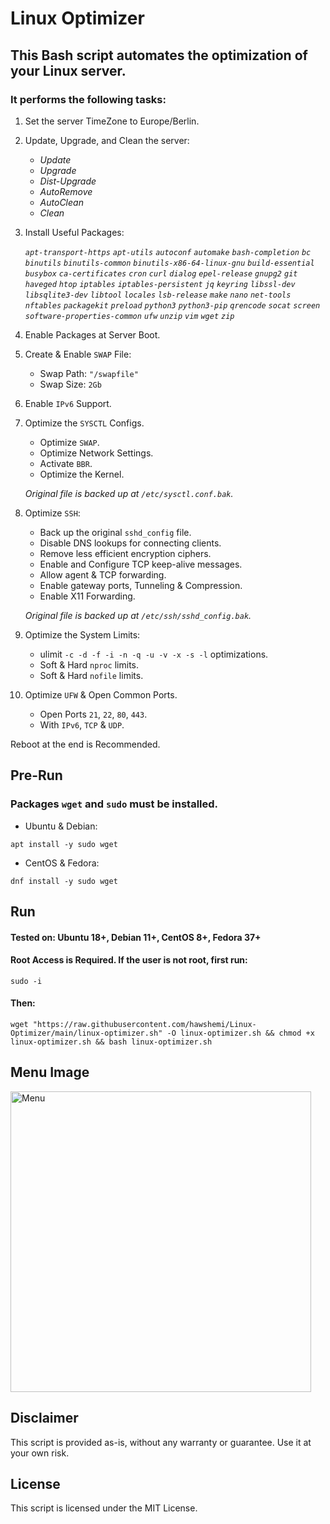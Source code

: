 # Linux Optimizer

## This Bash script automates the optimization of your Linux server.
### It performs the following tasks:
    
    
1. Set the server TimeZone to Europe/Berlin.
    

2. Update, Upgrade, and Clean the server:
    - _Update_
    - _Upgrade_
    - _Dist-Upgrade_
    - _AutoRemove_
    - _AutoClean_
    - _Clean_


3. Install Useful Packages:

    _`apt-transport-https`_ _`apt-utils`_ _`autoconf`_ _`automake`_ _`bash-completion`_ _`bc`_ _`binutils`_ _`binutils-common`_ _`binutils-x86-64-linux-gnu`_ _`build-essential`_ _`busybox`_ _`ca-certificates`_ _`cron`_ _`curl`_ _`dialog`_ _`epel-release`_ _`gnupg2`_ _`git`_ _`haveged`_ _`htop`_ _`iptables`_ _`iptables-persistent`_ _`jq`_ _`keyring`_ _`libssl-dev`_ _`libsqlite3-dev`_ _`libtool`_ _`locales`_ _`lsb-release`_ _`make`_ _`nano`_ _`net-tools`_ _`nftables`_ _`packagekit`_ _`preload`_ _`python3`_ _`python3-pip`_ _`qrencode`_ _`socat`_ _`screen`_ _`software-properties-common`_ _`ufw`_ _`unzip`_ _`vim`_ _`wget`_ _`zip`_


    
4. Enable Packages at Server Boot.


5. Create & Enable `SWAP` File:
    - Swap Path: `"/swapfile"`
    - Swap Size: `2Gb`


6. Enable `IPv6` Support.


7. Optimize the `SYSCTL` Configs.
    - Optimize `SWAP`.
    - Optimize Network Settings.
    - Activate `BBR`.
    - Optimize the Kernel.

    *Original file is backed up at `/etc/sysctl.conf.bak`.*

    
8. Optimize `SSH`:
    - Back up the original `sshd_config` file.
    - Disable DNS lookups for connecting clients.
    - Remove less efficient encryption ciphers.
    - Enable and Configure TCP keep-alive messages.
    - Allow agent & TCP forwarding.
    - Enable gateway ports, Tunneling & Compression.
    - Enable X11 Forwarding.

    *Original file is backed up at `/etc/ssh/sshd_config.bak`.*
   

10. Optimize the System Limits:
    - ulimit `-c -d -f -i -n -q -u -v -x -s -l` optimizations.
    - Soft & Hard `nproc` limits.
    - Soft & Hard `nofile` limits.
    
    
12. Optimize `UFW` & Open Common Ports.
    - Open Ports `21`, `22`, `80`, `443`.
    - With `IPv6`, `TCP` & `UDP`.

    
Reboot at the end is Recommended.


## Pre-Run

### Packages `wget` and `sudo` must be installed.

- Ubuntu & Debian:
```
apt install -y sudo wget
```
- CentOS & Fedora:
```
dnf install -y sudo wget
```


## Run
#### **Tested on:** Ubuntu 18+, Debian 11+, CentOS 8+, Fedora 37+

#### Root Access is Required. If the user is not root, first run:
```
sudo -i
```
#### Then:
```
wget "https://raw.githubusercontent.com/hawshemi/Linux-Optimizer/main/linux-optimizer.sh" -O linux-optimizer.sh && chmod +x linux-optimizer.sh && bash linux-optimizer.sh 
```


## Menu Image
<img width="481" title="Menu" alt="Menu" src="https://github.com/hawshemi/Linux-Optimizer/assets/16742123/64847a99-4efe-4d28-aec1-6d08a7fee335">


## Disclaimer
This script is provided as-is, without any warranty or guarantee. Use it at your own risk.


## License
This script is licensed under the MIT License.

